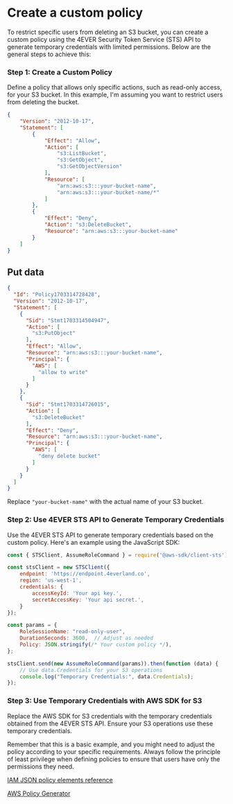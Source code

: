 # Create a custom policy

To restrict specific users from deleting an S3 bucket, you can create a custom policy using the 4EVER Security Token Service (STS) API to generate temporary credentials with limited permissions. Below are the general steps to achieve this:

### Step 1: Create a Custom Policy

Define a policy that allows only specific actions, such as read-only access, for your S3 bucket. In this example, I'm assuming you want to restrict users from deleting the bucket.

```json
{
    "Version": "2012-10-17",
    "Statement": [
        {
            "Effect": "Allow",
            "Action": [
                "s3:ListBucket",
                "s3:GetObject",
                "s3:GetObjectVersion"
            ],
            "Resource": [
                "arn:aws:s3:::your-bucket-name",
                "arn:aws:s3:::your-bucket-name/*"
            ]
        },
        {
            "Effect": "Deny",
            "Action": "s3:DeleteBucket",
            "Resource": "arn:aws:s3:::your-bucket-name"
        }
    ]
}
```


## Put data

```json
{
  "Id": "Policy1703314728428",
  "Version": "2012-10-17",
  "Statement": [
    {
      "Sid": "Stmt1703314504947",
      "Action": [
        "s3:PutObject"
      ],
      "Effect": "Allow",
      "Resource": "arn:aws:s3:::your-bucket-name",
      "Principal": {
        "AWS": [
          "allow to write"
        ]
      }
    },
    {
      "Sid": "Stmt1703314726015",
      "Action": [
        "s3:DeleteBucket"
      ],
      "Effect": "Deny",
      "Resource": "arn:aws:s3:::your-bucket-name",
      "Principal": {
        "AWS": [
          "deny delete bucket"
        ]
      }
    }
  ]
}
```

Replace `"your-bucket-name"` with the actual name of your S3 bucket.

### Step 2: Use 4EVER STS API to Generate Temporary Credentials

Use the 4EVER STS API to generate temporary credentials based on the custom policy. Here's an example using the JavaScript SDK:

```javascript
const { STSClient, AssumeRoleCommand } = require('@aws-sdk/client-sts');

const stsClient = new STSClient({
    endpoint: 'https://endpoint.4everland.co',
    region: 'us-west-1',
    credentials: {
        accessKeyId: 'Your api key.',
        secretAccessKey: 'Your api secret.',
    }
});

const params = {
    RoleSessionName: "read-only-user",
    DurationSeconds: 3600,  // Adjust as needed
    Policy: JSON.stringify(/* Your custom policy */),
};

stsClient.send(new AssumeRoleCommand(params)).then(function (data) {
    // Use data.Credentials for your S3 operations
    console.log("Temporary Credentials:", data.Credentials);
});
```

### Step 3: Use Temporary Credentials with AWS SDK for S3

Replace the AWS SDK for S3 credentials with the temporary credentials obtained from the 4EVER STS API. Ensure your S3 operations use these temporary credentials.

Remember that this is a basic example, and you might need to adjust the policy according to your specific requirements. Always follow the principle of least privilege when defining policies to ensure that users have only the permissions they need.

[IAM JSON policy elements reference](https://docs.aws.amazon.com/IAM/latest/UserGuide/reference_policies_elements.html)


[AWS Policy Generator](https://awspolicygen.s3.amazonaws.com/policygen.html)